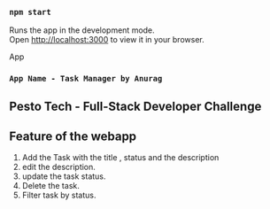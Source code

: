 
### `npm start`

Runs the app in the development mode.\
Open [http://localhost:3000](http://localhost:3000) to view it in your browser.


App 
### `App Name - Task Manager by Anurag`

## Pesto Tech - Full-Stack Developer Challenge

## Feature of the webapp
1. Add the Task with the title , status and the description
2. edit the description.
3. update the task status.
4. Delete the task.
5. Filter task by status.